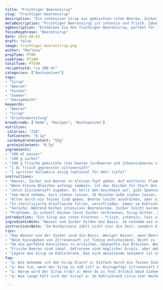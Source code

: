 ```yaml
---
title: "Fruchtiger Beerensirup"
slug: "fruchtiger-beerensirup"
description: "Ein intensiver Sirup aus gemischten roten Beeren, Zucker, Wasser und einem Hauch Zitronensaft für die Frische. Kleine Variation der Menge und Beeren, um die Süße und Fruchtigkeit anzupassen. Kochen bis Bläschen steigen, die Farbe dunkler wird. Abkühlen lassen, durch ein feines Sieb geben für klare Flüssigkeit. Lagert sich monatelang im Kühlschrank."
metaDescription: "Fruchtiger Beerensirup ist intensiv und frisch. Ideal für Desserts oder Getränke – ein Genuss für jeden Anlass."
ogDescription: "Entdecken Sie den fruchtigen Beerensirup, perfekt für Ihre Sommerdrinks oder Desserts – einfach unwiderstehlich."
focusKeyphrase: "Beerensirup"
date: 2025-08-03
draft: false
image: fruchtiger-beerensirup.png
author: "Marlena"
prepTime: PT8M
cookTime: PT18M
totalTime: PT45M
recipeYield: "ca 300 ml"
categories: ["Nachspeisen"]
tags:
- "Sirup"
- "Beeren"
- "Kochen"
- "Sommer"
- "Hausgemacht"
keywords:
- "Beeren"
- "Sirup"
- "Drinkzubereitung"
breadcrumb: ["Home", "Recipes", "Nachspeisen"]
nutrition: 
 calories: "220"
 fatContent: "0.1g"
 carbohydrateContent: "55g"
 proteinContent: "0.5g"
ingredients:
- "200 ml wasser"
- "180 g zucker"
- "100 g frische gemischte rote beeren (erdbeeren und johannisbeeren statt kirsch und himbeeren)"
- "1 EL frisch gepresster zitronensaft"
- "1 spritzer balsamico essig (optional für mehr tiefe)"
instructions:
- "Wasser, Zucker und Beeren in kleinen Topf geben. Auf mittlerer Flamme erwärmen. Nicht sofort kräftig aufkochen, lieber langsam die Wärme steigern, sonst wird der Sirup matt statt glänzend."
- "Wenn kleine Bläschen anfangs sammeln, ist das Zeichen für Start des Köchelns. Hitze reduzieren. Leicht köcheln lassen, immer wieder umrühren damit der Zucker sich gut verteilt. Nach circa 15-20 Minuten soll die Masse sichtbar eingedickt sein, dunkelrot bis rubinrot glänzend."
- "Jetzt Zitronensaft zugeben. Es hellt den Geschmack auf, gibt Spannung. Weniger Süße, mehr Balance. Tipp: 1 Spritzer Balsamico Essig macht den Geschmack tiefgründiger, dabei scharf, nicht süß."
- "Vom Herd nehmen, kurz stehen lassen. 10 Minuten Soße ziehen lassen, Temperatur sinkt, Farbe bleibt brillant."
- "Alles durch ein feines Sieb geben. Beeren leicht ausdrücken, aber nicht pressen, sonst wird der Sirup trüb und bitter."
- "In sterilisierte Glasflasche füllen, verschließen. Immer im Kühlschrank aufbewahren. Haltbar etwa 4 Wochen."
- "Gerüche: Während Kochen intensives Beerenaroma. Zucker leicht karamelisiert, aber nicht verbrannt riechen. Nach fertigem Sirup fruchtig, leicht säuerlich, Transparent, leicht sirupartig dicke Flüssigkeit."
- "Probleme: Zu schnell kochen lässt Zucker verbrennen, Sirup bitter. Zu wenig Kochen lässt Flüssigkeit wässrig. Zwillingsproblem: Sobald Sirup abkühlt, dickt er nach. Daher kann man weniger einkochen als vermutet. Keine Gelatine oder Verdickungsmittel nötig."
introduction: "Ein Sirup aus roten Früchten — frisch, intensiv, fast schon wild im Geschmack. Ich habe gelernt, dass es nicht nur um Mengen geht, sondern um das richtige Timing beim Kochen. Wer schon mal Zucker abrupt kochen ließ, kennt den bitteren Nachgeschmack. Kleine Geheimnisse wie der Spritzer Zitrone für das Frische und ein bisschen Balsamico Essig für Tiefe verbergen sich gerne zwischen den Zeilen. Mehrere Versuche haben mir auch gezeigt, dass die Auswahl der Beeren sehr nach Laune gehen darf, solange sie frisch sind und die Verhältnisse halbwegs stimmen. Mein Tipp: Nicht alles komplett zermatschen, sondern auch kleine Stückchen für gelegentliche Überraschungen behalten. Die Farbe ist immer ein guter Indikator, wenn sie nicht mehr wässrig aussieht, sondern glänzend und zum Reinbeißen einlädt. Der Sirup kühlt übrigens noch nach, dickt also beim Abkühlen weiter ein. Das heißt, beim Kochen eher auf den Punkt aufhören."
ingredientsNote: "Wasser und Zucker bilden die Basis. Je nachdem wie süß die Beeren sind, den Zucker leicht anpassen. Mir ist aufgefallen, dass Erdbeeren und Johannisbeeren eine schöne Balance bieten, da sie süß und leicht säuerlich sind. Kirschen und Himbeeren waren mir manchmal zu dominant oder bitter. Zitronensaft ist kein klassischer Bestandteil, aber unverzichtbar für die Frische des Sirups, er verhindert auch das Nachdunkeln. Balsamico Essig ist ein kleiner Würzkniff, verleiht einen gewissen Biss, den man beim normalen Fruchtsirup oft vermisst. Wer keinen hat, kann auch Weißweinessig probieren, allerdings vorsichtig dosieren. Zucker hilft nicht nur mit der Süße, sondern auch bei der Konservierung des Sirups. Für Vibrationen im Mund, gelegentlich ganze Beerenstücke drin lassen, das erhöht den Genuss. Falls keine frischen Beeren verfügbar sind, geht auch tiefgekühlt, aber dann lieber die Lösung zur Hälfte passieren, da sie mehr Wasser enthalten."
instructionsNote: "Im Kochprozess zählt nicht stur die Zeit, sondern die Beobachtung der Bläschen und die Konsistenz der Flüssigkeit. Wenn die Masse sanft köchelt, fängt sie an, ihre Farbe zu intensivieren – von hellrot zu satt rubinrot. Zucker darf nicht karamellisieren, was deutlich an dunklen Flecken und Duft wahrnehmbar ist. Ich achte immer darauf, nicht zu rühren wenn das Kochen richtig losgeht, sonst spritzt und krümelt der Zucker unnötig. Die Flüssigkeit soll nicht sprudelnd brodeln, sondern zart simmern. Beim Passieren nicht pressen, das sorgt für trübe Stückchen und bitteren Geschmack. Lieber Geduld, Saft von selbst ablaufen lassen oder ganz leicht mit dem Löffel nachhelfen. Topf und Löffel möglichst sauber, damit kein Karamellgeruch reinzieht. Die Lagerung im Kühlschrank ist Pflicht, da so kein zusätzlicher Konservierungsstoff gebraucht wird. Vor Gebrauch gut schütteln, da sich während Lagerung leichte Sedimente absetzen können. Die Textur sollte dickflüssig sein, wie Honig. Dünner Sirup heißt meist, mehr einkochen oder weniger Wasser beim Start."
tips:
- "Das Wasser und der Zucker sind die Basis. Weniger Wasser, wenn Beeren saftig sind. Und dann die Hitze kontrolliert halten. Achte auf den Glanz. Geköchelt werden muss langsam, sonst wird der Zucker bitter."
- "Beim hinzugeben von Zitronensaft ist Timing entscheidend. Nicht zu früh. Er hellt den Geschmack auf. Reduziert die Süße. Balsamico Essig – ein kleiner Kniff, macht den Geschmack tiefgründig. Es muss nicht sein, aber lohnt sich."
- "Um die perfekte Konsistenz zu erreichen, beobachte die Bläschen. Wenn sanft, ist es bereit. Kochen kurz halten, Zucker karamellisiert schnell. Verbrennen muss vermieden werden, bitterer Nachgeschmack ist anstrengend."
- "Frische Beeren sind ideal. Gefrorene sind möglicher Ersatz, aber mehr Wasser beachten. Bei der Zubereitung nicht pressen, sonst trüb. Geduld ist notwendig, der Saft fließt besser von selbst."
- "Lagere den Sirup im Kühlschrank. Das sich absetzende Sediment ist normal, vor Gebrauch gut schütteln. Die Textur dickflüssig, wie Honig. Dünner Sirup? Mehr Zeit einkochen."
faq:
- "q: Wie bekomme ich den Sirup klare? a: Einfach durch ein feines Sieb geben. Leicht drücken nicht versuchen. Zu viel drücken macht bitter."
- "q: Was tun, wenn der Sirup zu süß ist? a: Hinzugefügt Zitronensaft kann helfen. Men paar Tropfen mehr für Balance. Balsamico Essig richtig dosieren."
- "q: Warum wird der Sirup trüb? a: Wenn du zu fest drückst beim Sieben. Geduld ist wichtig. Auch die Kochzeit beeinflusst die Klarheit."
- "q: Wie lange hält sich der Sirup? a: Im Kühlschrank circa vier Wochen. Aber immer kontrollieren. Sediment normal, gut schütteln vor Nutzung."

---
```

